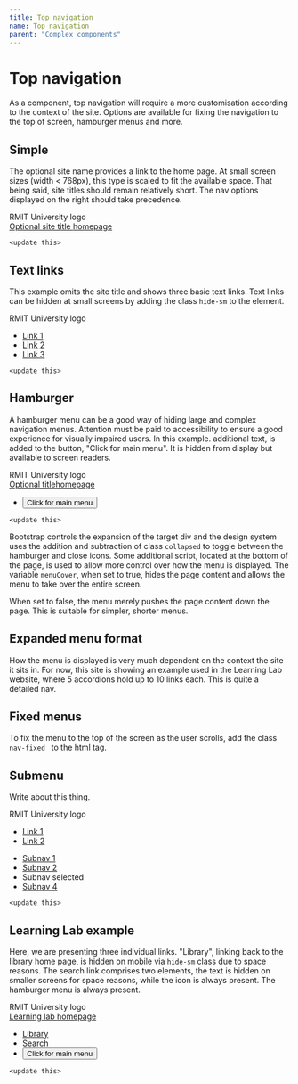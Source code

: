 ```yaml
---
title: Top navigation
name: Top navigation
parent: "Complex components"
---
```

<h1 class="margin-top-zero">Top navigation</h1>
<p class="lead">As a component, top navigation will require a more customisation according to the context of the site. Options are available for fixing the navigation to the top of screen, hamburger menus and more.</p>
<h2>Simple</h2>
<p>The optional site name provides a link to the home page. At small screen sizes (width &lt; 768px), this type is scaled to fit the available space. That being said, site titles should remain relatively short. The nav options displayed on the right should take precedence.</p>
<div class="top-navigation">
    <!-- START container -->
    <div class="container">
        <div class="row">
            <!-- START left hand column -->
            <div class="col-auto left-nav">
                <div class="rmit-logo"><span class="visually-hidden">RMIT University logo</span></div>
                <a href="" class="h2">Optional site title <span class="visually-hidden">homepage</span></a>
            </div>
            <!-- END left hand column -->
            <!-- START right hand column -->
            <div class="col">
                <!-- navigation elements here --> 
            </div>
            <!-- END right hand column -->
        </div>
    </div>
    <!-- END container -->
</div>
<div class="highlight">
<pre class="chroma">
<code class="language-html">&lt;update this&gt;</code>
</pre></div>
<h2>Text links</h2>
<p>
	This example omits the site title and shows three basic text links. Text links can be hidden at small screens by adding the class <code>hide-sm</code> to the element.
</p>
<div class="top-navigation">
    <!-- START container -->
    <div class="container">
        <div class="row">
            <!-- START left hand column -->
            <div class="col-auto left-nav">
                <div class="rmit-logo"><span class="visually-hidden">RMIT University logo</span></div>
            </div>
            <!-- END left hand column -->
            <!-- START right hand column -->
            <div class="col">
                <ul>
                    <li><a href="https://www.rmit.edu.au/library">Link 1</a></li>
                    <li><a href="https://www.rmit.edu.au/library">Link 2</a></li>
                    <li><a href="https://www.rmit.edu.au/library">Link 3</a></li>
                </ul>
            </div>
            <!-- END right hand column -->
        </div>
    </div>
    <!-- END container -->
</div>
<div class="highlight">
<pre class="chroma">
<code class="language-html">&lt;update this&gt;</code>
</pre></div>
<h2>Hamburger</h2>
<p>A hamburger menu can be a good way of hiding large and complex navigation menus. Attention must be paid to accessibility to ensure a good experience for visually impaired users. In this example. additional text, is added to the button, "Click for main menu". It is hidden from display but available to screen readers.</p>
<div class="top-navigation">
    <!-- START container -->
    <div class="container">
        <div class="row">
            <!-- START left hand column -->
            <div class="col-auto left-nav">
                <div class="rmit-logo"><span class="visually-hidden">RMIT University logo</span></div>
                <a href="/dewey-design/" class="h2">Optional title<span class="visually-hidden">homepage</span></a>
            </div>
            <!-- END left hand column -->
            <!-- START right hand column -->
            <div class="col">
                <ul>
                    <li class="menu">
                        <button id="menu-button4" 
                        class="btn btn-primary collapsed" type="button" data-bs-toggle="collapse" 
                        data-bs-target="#context-menu" data-bs-display="static" aria-expanded="false" 
                        aria-controls="context-menu">Click for main menu</button>
                    </li>
                </ul> 
            </div>
            <!-- END right hand column -->
        </div>
    </div>
    <!-- END container -->
</div>
<div class="highlight">
<pre class="chroma">
<code class="language-html">&lt;update this&gt;</code>
</pre></div>
<p>Bootstrap controls the expansion of the target div and the design system uses the addition and subtraction of class <code>collapsed</code> to toggle between the hamburger and close icons. Some additional script, located at the bottom of the page, is used to allow more control over how the menu is displayed. The variable <code>menuCover</code>, when set to true, hides the page content and allows the menu to take over the entire screen.</p>
<p>When set to false, the menu merely pushes the page content down the page. This is suitable for simpler, shorter menus.</p>
<h2>Expanded menu format</h2>
<p>How the menu is displayed is very much dependent on the context the site it sits in. For now, this site is showing an example used in the Learning Lab website, where 5 accordions hold up to 10 links each. This is quite a detailed nav.</p>
<h2>Fixed menus</h2>
<p>To fix the menu to the top of the screen as the user scrolls, add the class <code>nav-fixed </code> to the html tag.
</p>
<h2>Submenu</h2>
<p>Write about this thing.</p>
<div class="top-navigation">
    <!-- START container -->
    <div class="container">
        <div class="row">
            <!-- START left hand column -->
            <div class="col-auto left-nav">
                <div class="rmit-logo"><span class="visually-hidden">RMIT University logo</span></div>
            </div>
            <!-- END left hand column -->
            <!-- START right hand column -->
            <div class="col">
                <ul>
                    <li><a href="https://www.rmit.edu.au/library">Link 1</a></li>
                    <li><a href="https://www.rmit.edu.au/library">Link 2</a></li>
                </ul>
            </div>
            <!-- END right hand column -->
        </div>
    </div>
    <!-- END container -->
</div>
<!-- START submenu desktop only -->
<div id="sub-menu">    
    <div class="container">
        <nav aria-label="Main Menu">
            <ul>
                <li><a href="">Subnav 1</a></li>
                <li><a href="">Subnav 2</a></li>
                <li class="selected">Subnav selected</li>
                <li><a href="">Subnav 4</a></li>
            </ul>
        </nav>	
    </div>		
</div>
<!-- END submenu desktop only -->
<div class="highlight">
<pre class="chroma">
<code class="language-html">&lt;update this&gt;</code>
</pre></div>
<h2>Learning Lab example</h2>
<p>Here, we are presenting three individual links. "Library", linking back to the library home page, is hidden on mobile via <code>hide-sm</code> class due to space reasons. The search link comprises two elements, the text is hidden on smaller screens for space reasons, while the icon is always present. The hamburger menu is always present.</p>
<div class="top-navigation">
    <!-- START container -->
    <div class="container">
        <div class="row">
            <!-- START left hand column -->
            <div class="col-auto left-nav">
                <div class="rmit-logo"><span class="visually-hidden">RMIT University logo</span></div>
                <a href="/dewey-design/" class="h2">Learning lab <span class="visually-hidden">homepage</span></a>
            </div>
            <!-- END left hand column -->
            <!-- START right hand column -->
            <div class="col">
                <ul>
                    <li class="hide-sm">
                        <a href="https://www.rmit.edu.au/library">Library</a>
                    </li>
                    <li class="search">
                        <a id="search2">
                            <div class="search-label">Search</div>
                            <div class="mag-glass"></div>
                        </a>
                    </li>
                    <li class="menu">
                        <button id="menu-button5" 
                        class="btn btn-primary collapsed" type="button" data-bs-toggle="collapse" 
                        data-bs-target="#context-menu" data-bs-display="static" aria-expanded="false" 
                        aria-controls="context-menu">Click for main menu</button>
                    </li>
                </ul> 
            </div>
            <!-- END right hand column -->
        </div>
    </div>
    <!-- END container -->
</div>
<div class="highlight">
<pre class="chroma">
<code class="language-html">&lt;update this&gt;</code>
</pre></div>